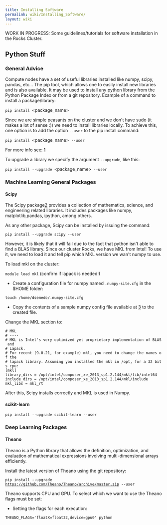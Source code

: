 ```yaml
---
title: Installing Software
permalink: wiki/Installing_Software/
layout: wiki
---
```


WORK IN PROGRESS: Some guidelines/tutorials for software installation in
the Rocks Cluster.

Python Stuff
------------

### General Advice

Compute nodes have a set of useful libraries installed like numpy,
scipy, pandas, etc... The pip tool, which allows one to easily install
new libraries and is also available. It may be used to install any
python library from the Python Package Index or from a git repository.
Example of a command to install a package/library:

`pip install `<package_name>

Since we are simple peasants on the cluster and we don't have sudo (it
makes a lot of sense :)) we need to install libraries locally. To
achieve this, one option is to add the option `--user` to the pip
install command:

`pip install `<package_name>` --user`

For more info see:
[1](http://pip-python3.readthedocs.org/en/latest/user_guide.html#user-installs)

To upgrade a library we specify the argument `--upgrade`, like this:

`pip install --upgrade `<package_name>` --user`

### Machine Learning General Packages

#### Scipy

The Scipy package[2](https://www.scipy.org/) provides a collection of
mathematics, science, and engineering related libraries. It includes
packages like numpy, matplotlib,pandas, ipython, among others.

As any other package, Scipy can be installed by issuing the command:

`pip install --upgrade scipy --user`

However, it is likely that it will fail due to the fact that python
isn't able to find a BLAS library. Since our cluster Rocks, we have MKL
from Intel! To use it, we need to load it and tell pip which MKL version
we wan't numpy to use.

To load mkl on the cluster:

`module load mkl` (confirm if lapack is needed!)

-   Create a configuration file for numpy named `.numpy-site.cfg` in the
    $HOME folder:

  
  
`touch /home/dsemedo/.numpy-site.cfg`

-   Copy the contents of a sample numpy config file available at
    [3](https://github.com/numpy/numpy/blob/master/site.cfg.example) to
    the created file.

Change the MKL section to:

`# MKL`  
`# ----`  
`# MKL is Intel's very optimized yet proprietary implementation of BLAS and`  
`# Lapack.`  
`# For recent (9.0.21, for example) mkl, you need to change the names of the`  
`# lapack library. Assuming you installed the mkl in /opt, for a 32 bits cpu:`  
`[mkl]`  
`library_dirs = /opt/intel/composer_xe_2013_sp1.2.144/mkl/lib/intel64 `  
`include_dirs = /opt/intel/composer_xe_2013_sp1.2.144/mkl/include`  
`mkl_libs = mkl_rt`

After this, Scipy installs correctly and MKL is used in Numpy.

#### scikit-learn

`pip install --upgrade scikit-learn --user`

### Deep Learning Packages

#### Theano

Theano is a Python library that allows the definition, optimization, and
evaluation of mathematical expressions involving multi-dimensional
arrays efficiently.

Install the latest version of Theano using the git repository:

`pip install --upgrade `[`https://github.com/Theano/Theano/archive/master.zip`](https://github.com/Theano/Theano/archive/master.zip)` --user`

Theano supports CPU and GPU. To select which we want to use the Theano
flags must be set:

-   Setting the flags for each execution:

  
  
<code>THEANO\_FLAGS='floatX=float32,device=gpu0' python

<script>

.py</code>

-   Alternatively we can create a config file:

  
  
`echo -e "[global]\nfloatX=float32\ndevice = gpu0\n" > ~/.theanorc`

With this config, Theano will attempt to use the GPU for computations.
If it fails to find a GPU, it will fallback to the CPU.

Additionally, we want Theano to also use MKL:

-   Modify Theano config file by adding:

`[blas]`  
`ldflags = -L/opt/intel/composer_xe_2013_sp1.2.144/mkl/lib/intel64 -L/opt/intel/composer_xe_2013_sp1.2.144/compiler/lib/intel64 -lmkl_gf_lp64 -lmkl_intel_lp64 -lmkl_intel_thread -lmkl_gnu_thread -lmkl_core -lmkl_vml_avx -lmkl_def -ldl -lpthread -lm -lmkl_rt -liomp5`

For more info about Theano flags
see[4](http://deeplearning.net/software/theano/library/config.html).

#### Lasagne

Lasagne is a lightweight library to build and train neural networks in
Theano. It depends on Theano, therefore it must be installed first. To
install Lasagne:

`pip install --upgrade `[`https://github.com/Lasagne/Lasagne/archive/master.zip`](https://github.com/Lasagne/Lasagne/archive/master.zip)` --user`

Lasagne documentation:
[5](http://lasagne.readthedocs.org/en/latest/index.html)

#### Keras

"Keras is a minimalist, highly modular neural networks library, written
in Python and capable of running on top of either TensorFlow or Theano.
It was developed with a focus on enabling fast experimentation. Being
able to go from idea to result with the least possible delay is key to
doing good research."

Dependencies:

-   cv2 -\> `pip install cv2 --user`

`pip install git+git://github.com/Theano/Theano.git --user`

Keras Documentation: [6](http://keras.io/)

### Computer Vision Packages

#### scikit-image

`pip install --upgrade scikit-image --user`

FFmpeg
------

Steps for installing FFmpeg [link](https://ffmpeg.org/download.html).

Follow this tutorial:
[Link](https://trac.ffmpeg.org/wiki/CompilationGuide/Ubuntu). The
instructions below introduce some modifications required for correct
compilation on the Rocks cluster and for enabling linkage with OpenCV,
thus they should be taken into account. To link later with OpenCV it is
important to compile all ffmpeg dependencies as shared libraries. This
is usually accomplished by passing the option '--enable-shared' and
'--enable-pic' to the configure script. If you get any error when
compiling any of the dependencies saying that a specific flag is not
recognized (e.g. --enable-pic) just remove it from the command.

Configure command to compile YASM:

`$ ./configure --prefix="$HOME/`<build folder>`" --bindir="$HOME/`<bins folder>`" --enable-pic --enable-shared`

Configure command to compile x264:

`$ PATH="$HOME/`<bins folder>`:$PATH" ./configure --prefix="$HOME/`<build folder>`" --bindir="$HOME/`<bins folder>`" --enable-static --disable-opencl --enable-pic --enable-shared`

Configure command to compile x265:

`$ PATH="$HOME/`<bins folder>`:$PATH" cmake -G "Unix Makefiles" -DCMAKE_INSTALL_PREFIX="$HOME/`<build folder>`"  -DENABLE_SHARED:bool=on ../../source`

Configure command to compile libfdk-aac:

`$ ./configure --prefix="$HOME/`<build folder>`" --enable-shared --enable-pic`

Configure command to compile libmp3lame:

`$ LIBS=-ltinfo ./configure --prefix="$HOME/`<build folder>`" --enable-nasm --enable-shared --enable-pic`

Configure command to compile libopus:

`$ ./configure `[`https://github.com/libass/libass/releases/download/0.13.4/libass-0.13.4.tar.gz`](https://github.com/libass/libass/releases/download/0.13.4/libass-0.13.4.tar.gz)` --enable-shared --enable-pic`

The configure of FFmpeg will complain about libass. Then libass will
complain fribidi and freetype2. Download, compile and install fribidi
and then libass libraries. Remember to set the --prefix of every library
to the build folder. For freetype2, we only need to export to
PKG\_CONFIG\_PATH variable the freetype2.pc file:

`$ export PKG_CONFIG_PATH=/usr/lib64/pkgconfig/:$PKG_CONFIG_PATH`

Pass the flag '--disable-require-system-font-provider' to the libass
configure command.

Then it will complain about libtheora
[link](https://www.theora.org/downloads/). Download libtheora from the
provided link. When compiling libtheora take into account the
dependencies mentioned in the website and compile it as shared library.

Configure command to compile FFmpeg:

`$ PATH="$HOME/bin:$PATH" PKG_CONFIG_PATH="$HOME/`<build folder>`/lib/pkgconfig/":$PKG_CONFIG_PATH ./configure   --prefix="$HOME/`<build folder>`"   --pkg-config-flags="--static"   --extra-cflags="-I$HOME/`<build folder>`/include"   --extra-ldflags="-L$HOME/`<build folder>`/lib"   --bindir="$HOME/`<bins folder>`"   --enable-gpl   --enable-libass   --enable-libfdk-aac   --enable-libfreetype   --enable-libmp3lame   --enable-libopus   --enable-libtheora   --enable-libvorbis   --enable-libvpx   --enable-libx264   --enable-libx265 --enable-nonfree --enable-avresample --enable-shared`

OpenCV
------

Steps for installing OpenCV 3.2.0 with extra modules (OpenCV contrib).
OpenCV will be compiled with support for OpenCL, FFmpeg, Python 2.7 and
3.5 (both from anaconda).

Downloading OpenCV 3.2.0:
[7](https://github.com/opencv/opencv/releases/tag/3.2.0)

Release 3.2.0 of Extra modules must be downloaded:
[8](https://github.com/opencv/opencv_contrib/releases/tag/3.2.0)

NOTE: MAKE SURE THAT OpenCV and OpenCV-Contrib VERSIONS ARE THE SAME!

From now on, let <opencv_contrib_dir> be the the downloaded
opencv\_contrib folder.

Unload EVERYTHING and load ONLY the necessary modules:

`$ module purge`  
`$ module load cmake gnu gnutools eigen mvapich2_eth hdf5`

Make sure module cuda and mkl are not loaded.

GCC must know where the file mpi.h is. When the mvapich2\_eth module is
loaded the environment variable CPATH is not updated. Update the CPATH
variable:

`$ export CPATH=/opt/mvapich2/gnu/eth/include/:$CPATH`

Compiling OpenCV:

`$ cd `<opencv_source>  
`$ mkdir build && cd "$_"`  
`$ CXXFLAGS=-D__STDC_CONSTANT_MACROS:$CXXFLAGS cmake -D CMAKE_BUILD_TYPE=RELEASE -D CMAKE_INSTALL_PREFIX=`<prefix_path>` -D INSTALL_C_EXAMPLES=OFF -D INSTALL_PYTHON_EXAMPLES=ON -D OPENCV_EXTRA_MODULES_PATH=`<opencv_contrib_dir>`/modules -D BUILD_EXAMPLES=ON -D WITH_OPENCL=ON -D BUILD_opencv_python3=ON -DPYTHON3_INCLUDE_DIR=/share/apps/anaconda3/include/python3.5m  -D PYTHON3_NUMPY_INCLUDE_DIRS=/share/apps/anaconda3/lib/python3.5/site-packages/numpy/core/include -D PYTHON3_EXECUTABLE=/share/apps/anaconda3/bin/python3.5 -D PYTHON3_LIBRARY=/share/apps/anaconda3/lib/libpython3.5m.so -D WITH_EIGEN=ON -D WITH_TBB=ON -D EIGEN_INCLUDE_PATH=/opt/eigen/include/ -DGLOG_INCLUDE_DIRS=`<glog_lib_path>`/include/ -DGFLAGS_INCLUDE_DIRS=`<gflags_lib_path>`/include/ -DGLOG_LIBRARIES=`<glog_lib_path>`/lib/ -DGFLAGS_LIBRARIES=`<gflags_lib_path>`/lib/ -DBUILD_opencv_dnn=OFF BUILD_opencv_python2=ON -D PYTHON_INCLUDE_DIR=/share/apps/anaconda2/include/python2.7/ -D PYTHON_LIBRARY=/share/apps/anaconda2/lib/libpython2.7.so -D PYTHON2_LIBRARIES=/share/apps/anaconda2/lib/python2.7/ -D PYTHON2_NUMPY_INCLUDE_DIRS=/share/apps/anaconda2/lib/python2.7/site-packages/numpy/core/include -D PYTHON_EXECUTABLE=/share/apps/anaconda2/bin/python2.7 -DWITH_FFMPEG=ON -DBUILD_SHARED_LIBS=ON -DWITH_IPP=OFF -DPYTHON_DEFAULT_EXECUTABLE=/share/apps/anaconda3/bin/python3.5 ..`  
`$ make -j12`  
`$ make install`

So, why do we need to set all these variables in cmake? We have to
specify manually where are the python interpreter, default executable,
numpy includes, library and include dirs (for python 2.7 and 3), where
the opencv\_contrib modules are, where glog, gflags and eigen libraries
are. The flag added to CXXFLAG is to avoid undefined macros when
compiling a small ffmpeg example.

#### Adding support for FFmpeg

Assuming that FFmpeg was compiled previously and the build directory is
<ffmpeg_build>, the following environment variables must be set:

`export LD_LIBRARY_PATH=`<ffmpeg_build>`/lib/:$LD_LIBRARY_PATH`  
`export PKG_CONFIG_PATH=$PKG_CONFIG_PATH:`<ffmpeg_build>`/lib/pkgconfig`  
`export PKG_CONFIG_LIBDIR=$PKG_CONFIG_LIBDIR:`<ffmpeg_build>`/lib/`  
`export PATH=`<ffmpeg_bin dir>`:$PATH`

Now, cmake should be able to find FFmpeg through pkg-config tool.

NOTE: FFmpeg must be compiled with the following options:
`--enable-nonfree --enable-pic --enable-shared`

#### Final Steps to correctly setup Python/Anaconda

Now we've compiled both Python 2.7 and 3.5 OpenCV modules. If you are
only interested in using one of the Python versions just export the
OpenCV python module path to the PYTHONPATH variable:

`# Add this line to ~/.bashrc to set this automatically for every shell session`  
`export PYTHONPATH=$HOME/`<opencv_build>`/lib/python2.7(3.5)/site-packages:$PYTHONPATH`

To be able to use OpenCV in both Python versions without conflicts we
cannot use the PYTHONPATH solution. The Python OpenCV modules are
located in:

`$HOME/`<opencv_build>`/lib/python2.7/site-packages`  
`$HOME/`<opencv_build>`/lib/python3.5/site-packages`

From this point I'll leave to you the decision for which solution to
take.

Solution 1: Add the path to python sys.path

`$ python `  
`$ > import sys `  
`$ > sys.path.append('$HOME/`<opencv_build>`/lib/python2.7(3.5)/site-packages')`  

Solution 2 (more elegant): Add additional site-packages folders, namely,
the ones created during OpenCV build.

`$ mkdir -p $HOME/.local/lib/python2.7/site-packages/`  
`$ mkdir -p $HOME/.local/lib/python3.5/site-packages/`  
`$ echo "$HOME/`<opencv_build>`/lib/python2.7/site-packages" > $HOME/.local/lib/python2.7/site-packages/usrlocal.pth `  
`$ echo "$HOME/`<opencv_build>`/lib/python3.5/site-packages" > $HOME/.local/lib/python3.5/site-packages/usrlocal.pth`

Then make sure that user site packages are enabled:

`$ unset PYTHONNOUSERSITE`

We've created two files usrlocal.pth each containing the path of the
respective OpenCV module python version. By default, now Python will now
inspect this folders when searching for modules. To confirm this:

`$ python`  
`$ > import sys`  
`$ > sys.path`

Open CV Python directory should be listed in the last command.

To check if it installed correctly:

`$ python`  
`>>> import cv2`

If the import succeeds then Python-OpenCV is installed.

### Common Problems

#### OpenCV Contrib - Modules Download Failure and Hash mismatch

Read the directory structure described in
[9](http://answers.opencv.org/answers/113990/revisions/). Create this
structure and download the required files (links are available in the
website).

#### IPPICV hash mismatch

While creating the makefile for compilation, the lib ippicv will be
automatically downloaded. However, the md5sum of the downloaded file
will not match the hardcoded hash on the cmake.

Instead of changing cmake we can manually download the file. Download
URL:
[10](https://raw.githubusercontent.com/Itseez/opencv_3rdparty/81a676001ca8075ada498583e4166079e5744668/ippicv/ippicv_linux_20151201.tgz)
Steps:

`$ mkdir `<opencv_source>`/3rdparty/ippicv/downloads/linux-808b791a6eac9ed78d32a7666804320e && cd "$_"`  
`$ wget `[`https://raw.githubusercontent.com/Itseez/opencv_3rdparty/81a676001ca8075ada498583e4166079e5744668/ippicv/ippicv_linux_20151201.tgz`](https://raw.githubusercontent.com/Itseez/opencv_3rdparty/81a676001ca8075ada498583e4166079e5744668/ippicv/ippicv_linux_20151201.tgz)  
`$ cd ../../ && mkdir unpack && cd "$_"`  
`$ cp ../downloads/linux-808b791a6eac9ed78d32a7666804320e/ippicv_linux_20151201.tgz .`  
`$ tar zxvf ippicv_linux_20151201.tgz`

Alternatively, one can pass the option `-D WITH_IPP=OFF` to the cmake
call to compile without the IPPICV lib.

Caffe
-----

Steps for installing the Caffe
[11](http://caffe.berkeleyvision.org/installation.html). Caffe is a deep
learning framework made with expression, speed, and modularity in mind.

Caffe has the following dependencies:

-   Cuda Toolkit and cuDNN (For GPU mode)
-   OpenCV (optional but recommended)
-   BLAS ( ATLAS, MKL, or OpenBLAS)
-   Boost \>= 1.55
-   protobuf, glog, gflags, hdf5

Recently (checked on 27-09-16) caffe compilation files structure
changed. These notes have been updated to cope with the new compilation
files. Furthermore, instructions for compiling with cmake (which should
be easier) were added.

Load necessary modules:

`$ module load cmake gnutools mkl python eigen hdf5 boost mvapich2_eth`

First of all, in order to make sure that Make/CMake use the correct
compiler set the following environment variables on your current shell
session:

`$ export CC=/opt/gnu/gcc/bin/gcc`  
`$ export CXX=/opt/gnu/gcc/bin/g++`

### Installing missing dependencies

#### glog

Glog is available on git:

`$ git clone git@github.com:google/glog.git`  
`$ cd glog`

The automake version on the cluster is different from the one that glog
is expecting. To fix this:

`$ rm test-driver`  
`$ ln -s /opt/gnu/share/automake-1.15/test-driver test-driver`

The configure has the aclocal tool version hardcoded aswell (version
1.14). In the rocks cluster the version 1.15 is available. To fix this
open the configure file and change the line:

`am__api_version='1.14'`

to

`am__api_version='1.15'`

Compiling glog:

`$ mkdir build && cd "$_"`  
`$ export CXXFLAGS="-fPIC" &&  cmake -DCMAKE_INSTALL_PREFIX=`<install-folder>` ..`  
`$ make VERBOSE=1`  
`$ make`  
`$ make install`

#### gflags

Gflags is available on git:

`$ git clone git@github.com:gflags/gflags.git`  
`$ cd gflags`

Compiling gflags:

`$ mkdir build && cd "$_"`  
`$ export CXXFLAGS="-fPIC" && cmake -DCMAKE_INSTALL_PREFIX=`<install-folder>` ..`  
`$ make`  
`$ make install`

Make sure that the install-folder is on your PATH and LD\_LIBRARY\_PATH
variables.

#### leveldb

Leveldb is available on git:

`$ git clone git@github.com:google/leveldb.git`  
`$ cd leveldb`  
`$ make`  
`$ cp --preserve=links libleveldb.* `<install-folder>`/lib`  
`$ cp -r include/leveldb `<install-folder>`/include/`  
`$ cp --preserve=links out-shared/libleveldb.so* ~/installed_libs/lib/`

#### lmdb

Lmdb is available on git and through pip:

`$ pip install lmdb --user`  
`$ git clone `[`https://github.com/LMDB/lmdb`](https://github.com/LMDB/lmdb)  
`$ cd lmdb/libraries/liblmdb/`

Open the Makefile and find the line `prefix = /usr/local`. Change path
to your install folder.

`$ make`  
`$ make install`

#### protobuf

Lmdb is available on git and through pip:

`$ git clone `[`https://github.com/google/protobuf.git`](https://github.com/google/protobuf.git)  
`$ cd protobuf`

Compiling:

`$ ./configure --prefix=`<install_folder>  
`$ make`  
`$ make check`  
`$ make install`

### Compiling

Caffe is available on git:

`$ git clone git@github.com:BVLC/caffe.git`  
`$ cd caffe`  
`$ cp Makefile.config.example Makefile.config`

All the options for compiling Caffe are available in the file
Makefile.config. We can make the following changes:

-   Use cuDNN on the machine that has an NVIDIA card: Uncomment
    USE\_CUDNN line.
-   If we have OpenCV version \>= 3: Uncomment OPENCV\_VERSION := 3.
-   Change CUDA dir to /opt/cuda (In a machine with NVIDIA card)
-   Use MKL: set BLAS := mkl
-   BLAS\_INCLUDE :=
    /opt/intel/composer\_xe\_2013\_sp1.2.144/mkl/include
-   BLAS\_LIB :=
    /opt/intel/composer\_xe\_2013\_sp1.2.144/mkl/lib/intel64
-   PYTHON\_INCLUDE := /opt/python/include/python2.7 \\

`       /opt/python/lib/python2.7/site-packages/numpy/core/include`

-   PYTHON\_LIB := /opt/python/lib/
-   Add include and lib gflags and glogs folders to INCLUDE\_DIRS and
    LIBRARY\_DIRS.
-   Add include and lib opencv folders to INCLUDE\_DIRS and
    LIBRARY\_DIRS.
-   Add hdf5 path:
    -   Add /opt/hdf5/gnu/mvapich2\_eth/include to INCLUDE\_DIRS
    -   Add /opt/hdf5/gnu/mvapich2\_eth/lib to LIBRARY\_DIRS
-   Add boost libraries path:
    -   Add /opt/boost/gnu/mvapich2\_eth/include to INCLUDE\_DIRS
    -   Add /opt/boost/gnu/mvapich2\_eth/lib to LIBRARY\_DIRS
-   Add /usr/lib64 to LIBRARY\_DIRS
-   Add MPI path:
    -   Add /opt/mvapich2/gnu/eth/include to INCLUDE\_DIRS
    -   Add /opt/mvapich2/gnu/eth/bin to LIBRARY\_DIRS

The result should something like:

`INCLUDE_DIRS := $(PYTHON_INCLUDE) /usr/local/include /home/dsemedo/installed_libs/include /home/dsemedo/opencv_build/include /opt/hdf5/gnu/mvapich2_eth/include /opt/boost/gnu/mvapich2_eth/include`  
`LIBRARY_DIRS := $(PYTHON_LIB) /usr/local/lib /usr/lib /home/dsemedo/installed_libs/lib /home/dsemedo/opencv_build/lib /opt/hdf5/gnu/mvapich2_eth/lib /opt/boost/gnu/mvapich2_eth/lib /usr/lib64`

Compile steps:

`$ make`  
`$ make install`  
`$ make test`  
`$ make runtest`

Compiling python wrappers:

`$ make pycaffe`

Add <caffe_folder>/python to the PYTHONPATH environment variable. To
verify that it installed correctly:

`$ python`  
`>>> import caffe`

### Compiling with CMake

With cmake it is easier to specify which libraries (i.e. which library
files) we want to use for compilation. This is crucial to avoid problems
related to linking with different library versions.

Steps:

`$ mkdir `<caffe_folder>`/build`  
`$ cmake -D CMAKE_INSTALL_PREFIX=`<install_folder>` -D CMAKE_PREFIX_PATH=/home/dsemedo/opencv_build -D GFLAGS_LIBRARY=/home/dsemedo/installed_libs/lib/libgflags.a -D GFLAGS_INCLUDE_DIR=/home/dsemedo/installed_libs/include -D GLOG_LIBRARY=/home/dsemedo/installed_libs/lib/libglog.a -D GLOG_INCLUDE_DIR=/home/dsemedo/installed_libs/include -D LMDB_LIBRARIES=/home/dsemedo/installed_libs/lib -D LMDB_INCLUDE_DIR=/home/dsemedo/installed_libs/include -D LevelDB_LIBRARY=/home/dsemedo/installed_libs/lib/libleveldb.so -D LevelDB_INCLUDE=/home/dsemedo/installed_libs/include -D Snappy_LIBRARIES=/home/dsemedo/installed_libs/lib/libsnappy.so -D Snappy_INCLUDE_DIR=/home/dsemedo/installed_libs/include -D BLAS=mkl -DPYTHON_LIBRARY=/opt/python/lib/libpython2.7.so -D NUMPY_INCLUDE_DIR=/opt/python/lib/python2.7/site-packages/numpy/core/include -D LMDB_LIBRARIES=/home/dsemedo/installed_libs/lib/liblmdb.so -D LMDB_INCLUDE_DIR=/home/dsemedo/installed_libs/include -D PROTOBUF_LIBRARY=/home/dsemedo/installed_libs/lib/libprotobuf.so -D PROTOBUF_PROTOC_EXECUTABLE=/home/dsemedo/installed_libs/bin/protoc  ..`  
`$ make all -j 12`  
`$ make install`  
`$ make runtest`

The second command is huge and looks very complicated, however, it is
only specifying manually which library version we want to use. The
CMAKE\_INSTALL\_PREFIX sets the path installation folder and should be
defined. To adapt this command, just change the libraries location and
include dirs paths and set the installation path.

As with make, in order to get pycaffe working, add
<install_folder>/python to the PYTHONPATH environment variable. To
verify that it installed correctly:

`$ python`  
`>>> import caffe`

#### Possible problems

Make was not finding the libsnappy.so so I did the following to solve
the problem:

`ln -s /usr/lib64/libsnappy.so.1 ~/installed_libs/lib/libsnappy.so`

Make failed due to a missing symbol from the libboost\_python.so.
Probably the Boost library version available in the cluster was compiled
with another python version. I compiled boost into a local folder and
used that version.

Boost
-----

The Boost library can be downloaded here: [12](http://www.boost.org/).
After downloading, extract it to some folder.

To correctly build the Python boost library using Anaconda some
configuration steps are required. Copy the file
<boost_folder>`/tools/build/example/user-config.jam` to your Home
folder. Modify the last line as follows:

`using python : 3.5 : /share/apps/anaconda3/bin/python3.5 : /share/apps/anaconda3/include/python3.5m : /share/apps/anaconda3/lib ;`

Now boost bootstrap script should identify the correct python. For
Python 2.7 modify the paths accordingly.

Compiling boost with support for python 3.5 (Just update the paths and
version for python 2.7):

`$ cd `<boost_folder>  
`$ ./bootstrap.sh --prefix=`<install_folder>` `  
`$ ./b2 install  --prefix=`<install_folder>` --enable-unicode=ucs4 -j12`

Add the <install_folder>`/lib` and <install_folder>`/include` to your
PATH.

VLFeat
------

The VLFeat open source library implements popular computer vision
algorithms specializing in image understanding and local features
extraction and matching. Algorithms include Fisher Vector, VLAD, SIFT,
MSER, k-means, hierarchical k-means, agglomerative information
bottleneck, SLIC superpixels, quick shift superpixels, large scale SVM
training, and many others. It is written in C for efficiency and
compatibility, with interfaces in MATLAB for ease of use, and detailed
documentation throughout. It supports Windows, Mac OS X, and Linux.

Installing VLFeat w/ Python wrapper:

`$ git clone `[`https://github.com/mmmikael/vlfeat.git`](https://github.com/mmmikael/vlfeat.git)  
`$ module load gnutools`

The Makefile provided does not compile due to the fact that pthread
library is missing.

For linux installation x86/x64 operation systems edit the Makefile and
go to the line "\# Linux-64". Add "-lpthread" to the CFLAGS line. It
should look like this:

`  # Linux-64`  
`  ifeq ($(ARCH),a64)`  
`  LDFLAGS += -lm -lpthread -Wl,--rpath,\$$ORIGIN`

Then just run make:

`$ make`

Now VLFeat is compiled. To make the Python wrapper work, add the path of
the python folder to the PYTHONPATH system variable:

`$ export PYTHONPATH="`<something>`/vlfeat/python":$PYTHONPATH`

NOTE: It needs the PIL python library
